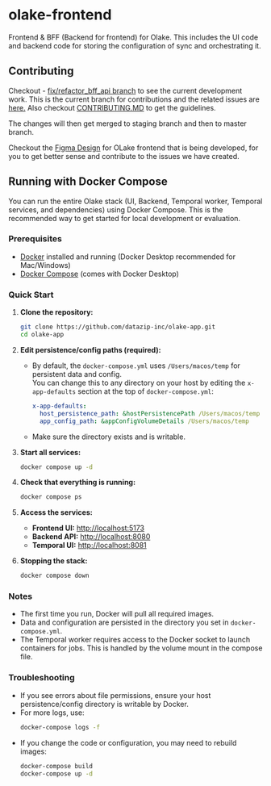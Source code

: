 # olake-frontend

Frontend &amp; BFF (Backend for frontend) for Olake. This includes the UI code and backend code for storing the configuration of sync and orchestrating it.

## Contributing

Checkout - [fix/refactor_bff_api branch](https://github.com/datazip-inc/olake-ui/tree/fix/refactor_bff_api) to see the current development work. This is the current branch for contributions and the related issues are [here.](https://github.com/datazip-inc/olake-frontend/issues)
Also checkout [CONTRIBUTING.MD](https://github.com/datazip-inc/olake-ui/blob/fix/refactor_bff_api/CONTRIBUTING.md) to get the guidelines.

The changes will then get merged to staging branch and then to master branch.

Checkout the [Figma Design](https://www.figma.com/design/FwLnU97I8LjtYNREPyYofc/Olake%2FDesign%2FCommunity?m=auto&t=3T4OEwuQNOxoE3zm-1) for OLake frontend that is being developed, for you to get better sense and contribute to the issues we have created.

## Running with Docker Compose

You can run the entire Olake stack (UI, Backend, Temporal worker, Temporal services, and dependencies) using Docker Compose. This is the recommended way to get started for local development or evaluation.

### Prerequisites

- [Docker](https://docs.docker.com/get-docker/) installed and running (Docker Desktop recommended for Mac/Windows)
- [Docker Compose](https://docs.docker.com/compose/) (comes with Docker Desktop)

### Quick Start

1. **Clone the repository:**

   ```bash
   git clone https://github.com/datazip-inc/olake-app.git
   cd olake-app
   ```

2. **Edit persistence/config paths (required):**

   - By default, the `docker-compose.yml` uses `/Users/macos/temp` for persistent data and config.  
     You can change this to any directory on your host by editing the `x-app-defaults` section at the top of `docker-compose.yml`:
     ```yaml
     x-app-defaults:
       host_persistence_path: &hostPersistencePath /Users/macos/temp
       app_config_path: &appConfigVolumeDetails /Users/macos/temp
     ```
   - Make sure the directory exists and is writable.

3. **Start all services:**

   ```bash
   docker compose up -d
   ```

4. **Check that everything is running:**

   ```bash
   docker compose ps
   ```

5. **Access the services:**

   - **Frontend UI:** [http://localhost:5173](http://localhost:5173)
   - **Backend API:** [http://localhost:8080](http://localhost:8080)
   - **Temporal UI:** [http://localhost:8081](http://localhost:8081)

6. **Stopping the stack:**
   ```bash
   docker compose down
   ```

### Notes

- The first time you run, Docker will pull all required images.
- Data and configuration are persisted in the directory you set in `docker-compose.yml`.
- The Temporal worker requires access to the Docker socket to launch containers for jobs. This is handled by the volume mount in the compose file.

### Troubleshooting

- If you see errors about file permissions, ensure your host persistence/config directory is writable by Docker.
- For more logs, use:
  ```bash
  docker-compose logs -f
  ```
- If you change the code or configuration, you may need to rebuild images:
  ```bash
  docker-compose build
  docker-compose up -d
  ```
